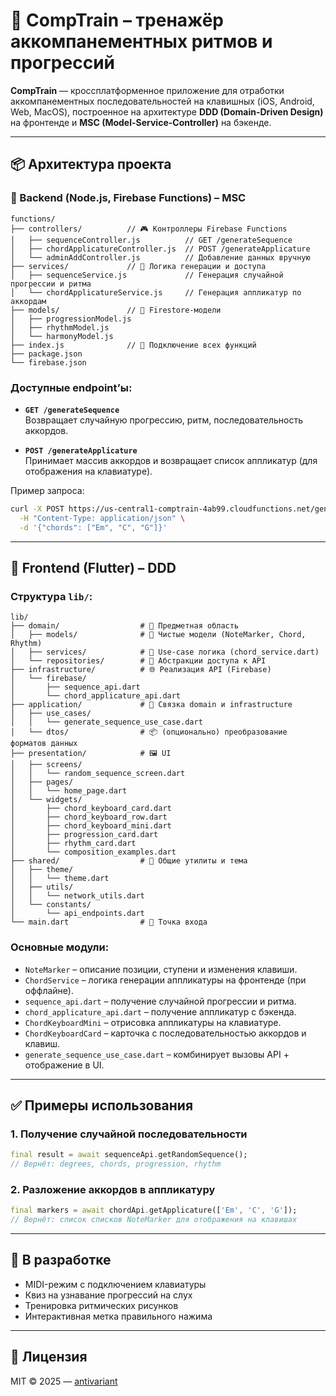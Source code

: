 # 🎹 CompTrain – тренажёр аккомпанементных ритмов и прогрессий

**CompTrain** — кроссплатформенное приложение для отработки аккомпанементных последовательностей на клавишных (iOS, Android, Web, MacOS), построенное на архитектуре **DDD (Domain-Driven Design)** на фронтенде и **MSC (Model-Service-Controller)** на бэкенде.

---

## 📦 Архитектура проекта

### 🧠 Backend (Node.js, Firebase Functions) – MSC

```
functions/
├── controllers/          // 🎮 Контроллеры Firebase Functions
│   ├── sequenceController.js          // GET /generateSequence
│   ├── chordApplicatureController.js  // POST /generateApplicature
│   └── adminAddController.js          // Добавление данных вручную
├── services/             // 🧠 Логика генерации и доступа
│   ├── sequenceService.js             // Генерация случайной прогрессии и ритма
│   └── chordApplicatureService.js     // Генерация аппликатур по аккордам
├── models/               // 💾 Firestore-модели
│   ├── progressionModel.js
│   ├── rhythmModel.js
│   └── harmonyModel.js
├── index.js              // 🚀 Подключение всех функций
├── package.json
└── firebase.json
```

### Доступные endpoint’ы:

- **`GET /generateSequence`**  
  Возвращает случайную прогрессию, ритм, последовательность аккордов.

- **`POST /generateApplicature`**  
  Принимает массив аккордов и возвращает список аппликатур (для отображения на клавиатуре).

Пример запроса:
```bash
curl -X POST https://us-central1-comptrain-4ab99.cloudfunctions.net/generateApplicature \
  -H "Content-Type: application/json" \
  -d '{"chords": ["Em", "C", "G"]}'
```

---

## 📱 Frontend (Flutter) – DDD

### Структура `lib/`:

```
lib/
├── domain/                  # 📐 Предметная область
│   ├── models/              # 📄 Чистые модели (NoteMarker, Chord, Rhythm)
│   ├── services/            # 🧠 Use-case логика (chord_service.dart)
│   └── repositories/        # 🧩 Абстракции доступа к API
├── infrastructure/          # 🌐 Реализация API (Firebase)
│   └── firebase/
│       ├── sequence_api.dart
│       └── chord_applicature_api.dart
├── application/             # 🔄 Связка domain и infrastructure
│   ├── use_cases/
│   │   └── generate_sequence_use_case.dart
│   └── dtos/                # 📦 (опционально) преобразование форматов данных
├── presentation/            # 🖼️ UI
│   ├── screens/
│   │   └── random_sequence_screen.dart
│   ├── pages/
│   │   └── home_page.dart
│   └── widgets/
│       ├── chord_keyboard_card.dart
│       ├── chord_keyboard_row.dart
│       ├── chord_keyboard_mini.dart
│       ├── progression_card.dart
│       ├── rhythm_card.dart
│       └── composition_examples.dart
├── shared/                  # 🔧 Общие утилиты и тема
│   ├── theme/
│   │   └── theme.dart
│   ├── utils/
│   │   └── network_utils.dart
│   └── constants/
│       └── api_endpoints.dart
└── main.dart                # 🏁 Точка входа
```

### Основные модули:

- `NoteMarker` – описание позиции, ступени и изменения клавиши.
- `ChordService` – логика генерации аппликатуры на фронтенде (при оффлайне).
- `sequence_api.dart` – получение случайной прогрессии и ритма.
- `chord_applicature_api.dart` – получение аппликатур с бэкенда.
- `ChordKeyboardMini` – отрисовка аппликатуры на клавиатуре.
- `ChordKeyboardCard` – карточка с последовательностью аккордов и клавиш.
- `generate_sequence_use_case.dart` – комбинирует вызовы API + отображение в UI.

---

## ✅ Примеры использования

### 1. Получение случайной последовательности
```dart
final result = await sequenceApi.getRandomSequence();
// Вернёт: degrees, chords, progression, rhythm
```

### 2. Разложение аккордов в аппликатуру
```dart
final markers = await chordApi.getApplicature(['Em', 'C', 'G']);
// Вернёт: список списков NoteMarker для отображения на клавишах
```

---

## 🚧 В разработке

- MIDI-режим с подключением клавиатуры
- Квиз на узнавание прогрессий на слух
- Тренировка ритмических рисунков
- Интерактивная метка правильного нажима

---

## 📄 Лицензия

MIT © 2025 — [antivariant](https://github.com/antivariant)
